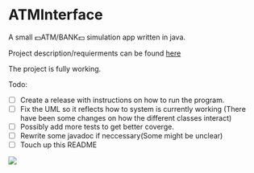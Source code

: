 # ATMInterface
A small :dollar:ATM/BANK:dollar: simulation app written in java.

Project description/requierments can be found [here](https://docs.google.com/document/d/1iOUQwnx9qJl4euzYNNb8Taq0tCa4gK1a)

The project is fully working.

Todo:

- [ ] Create a release with instructions on how to run the program.
- [ ] Fix the UML so it reflects how to system is currently working (There have been some changes on how the different classes interact)
- [ ] Possibly add more tests to get better coverge.
- [ ] Rewrite some javadoc if neccessary(Some might be unclear)
- [ ] Touch up this README

![](http://www.plantuml.com/plantuml/png/ZLF1RjGm4BtxA-QuAvf3aU2mgbQbS6Wb18YgPpGaqwnLnpQUSOE4-7UoZcE2QLSzvisRz_oUdKiM3187ez0ODtuRz4zjUwKyjW_O4qIc0ByKG6kG6RuWy-X2bo201cwltxr-ynPyng-H3tcYhG2ZaUdpjoe2TxDUNfOmcIKFYmFzYzv7OpuLj3WNguI_Wk_E6K8BevP35t3S77rnSD7Ajg9qv1rhES6GW9RlAQmeP_EH0xMa7odK6z5tA7IN4sposIsD2_Jqmf9cjR10s_yB-t1LAlkeMIwEs3xLnggIRmFbysogTi-gOWjG6bsE-jcBTXPDzkafLPQ4RawHAiCvo1Hb3dA5zY75MEtU4hDsTW-iUnlzPllCsBXUssbQnFAarFBeTFVC4oZp-lxhySiklz1VSlCr-yIrft3OYWkmEohi01dykLB-79hecxc_7UpXA_s8nCA0m7CDXRFKieE9TsE5mgJ8gHYG0m5whzH2QfgKhdmdXVcv5QpONi3xzB9O9M3DLQcZfd4PoDz1zmVv-z-gIx9T7CmV)
